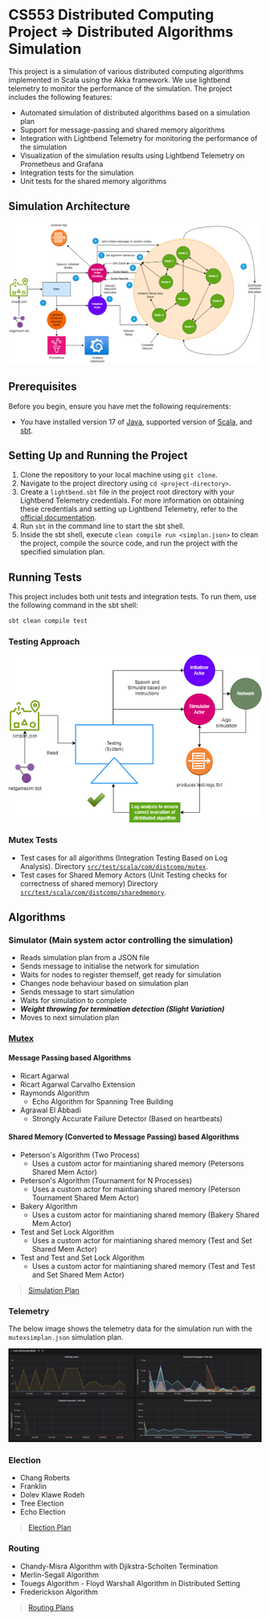 # CS553 Distributed Computing Project => Distributed Algorithms Simulation

This project is a simulation of various distributed computing algorithms implemented in Scala using the Akka framework. We use lightbend telemetry to monitor the performance of the simulation. The project includes the following features:
- Automated simulation of distributed algorithms based on a simulation plan
- Support for message-passing and shared memory algorithms
- Integration with Lightbend Telemetry for monitoring the performance of the simulation
- Visualization of the simulation results using Lightbend Telemetry on Prometheus and Grafana
- Integration tests for the simulation
- Unit tests for the shared memory algorithms

## Simulation Architecture

![Simulation Architecture](docs/assets/553sysarch.png)

## Prerequisites

Before you begin, ensure you have met the following requirements:
- You have installed version 17 of [Java](https://www.oracle.com/java/technologies/javase-jdk17-downloads.html), supported version of  [Scala](https://www.scala-lang.org/download/), and [sbt](https://www.scala-sbt.org/download.html).


## Setting Up and Running the Project

1. Clone the repository to your local machine using `git clone`.
2. Navigate to the project directory using `cd <project-directory>`.
3. Create a `lightbend.sbt` file in the project root directory with your Lightbend Telemetry credentials. For more information on obtaining these credentials and setting up Lightbend Telemetry, refer to the [official documentation](https://developer.lightbend.com/docs/telemetry/current/setup/cinnamon-agent-sbt.html).
4. Run `sbt` in the command line to start the sbt shell.
5. Inside the sbt shell, execute `clean compile run <simplan.json>` to clean the project, compile the source code, and run the project with the specified simulation plan.

## Running Tests

This project includes both unit tests and integration tests. To run them, use the following command in the sbt shell:

```bash
sbt clean compile test
```

### Testing Approach

![Testing Architecture](docs/assets/553testarch.png)

### Mutex Tests

- Test cases for all algorithms (Integration Testing Based on Log Analysis). Directory [`src/test/scala/com/distcomp/mutex`](src/test/scala/com/distcomp/mutex).
- Test cases for Shared Memory Actors (Unit Testing checks for correctness of shared memory) Directory [`src/test/scala/com/distcomp/sharedmemory`](src/test/scala/com/distcomp/sharedmemory).

## Algorithms

### Simulator (Main system actor controlling the simulation)

- Reads simulation plan from a JSON file
- Sends message to initialise the network for simulation
- Waits for nodes to register themself, get ready for simulation
- Changes node behaviour based on simulation plan
- Sends message to start simulation
- Waits for simulation to complete
- ***Weight throwing for termination detection (Slight Variation)***
- Moves to next simulation plan

### [Mutex](./docs/MutexAlgorithms.md)

#### Message Passing based Algorithms

- Ricart Agarwal
- Ricart Agarwal Carvalho Extension
- Raymonds Algorithm
  - Echo Algorithm for Spanning Tree Building 
- Agrawal El Abbadi
  - Strongly Accurate Failure Detector (Based on heartbeats)  

#### Shared Memory (Converted to Message Passing) based Algorithms

- Peterson's Algorithm (Two Process)
  - Uses a custom actor for maintianing shared memory (Petersons Shared Mem Actor)
- Peterson's Algorithm (Tournament for N Processes)
  - Uses a custom actor for maintianing shared memory (Peterson Tournament Shared Mem Actor)
- Bakery Algorithm
  - Uses a custom actor for maintianing shared memory (Bakery Shared Mem Actor)
- Test and Set Lock Algorithm
  - Uses a custom actor for maintianing shared memory (Test and Set Shared Mem Actor)
- Test and Test and Set Lock Algorithm
  - Uses a custom actor for maintianing shared memory (Test and Test and Set Shared Mem Actor)  

> [Simulation Plan](./mutexsimplan.json)


### Telemetry 

The below image shows the telemetry data for the simulation run with the `mutexsimplan.json` simulation plan.

![Mutex Telemetry](docs/assets/mutexsimplanrun.png)

### Election
- Chang Roberts 
- Franklin 
- Dolev Klawe Rodeh
- Tree Election
- Echo Election

> [Election Plan](./electionSimPlan.json)


### Routing
- Chandy-Misra Algorithm with Djikstra-Scholten Termination
- Merlin-Segall Algorithm 
- Touegs Algorithm - Floyd Warshall Algorithm in Distributed Setting
- Frederickson Algorithm

> [Routing Plans](./routingsimplanrun.json)

